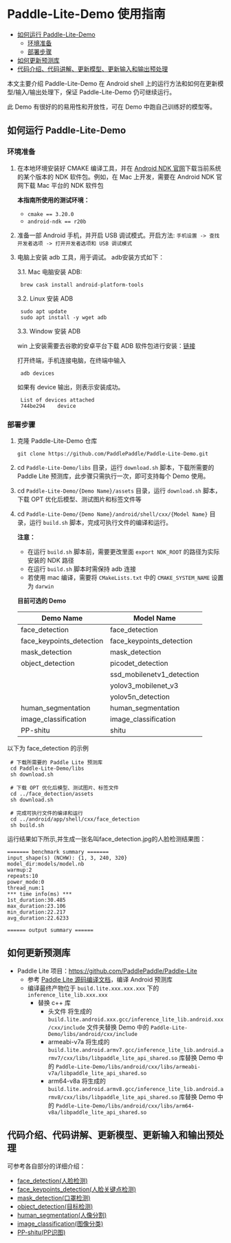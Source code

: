 # Paddle-Lite-Demo 使用指南

- [如何运行 Paddle-Lite-Demo](#如何运行-paddle-lite-demo)
  - [环境准备](#环境准备)
  - [部署步骤](#部署步骤)
- [如何更新预测库](#如何更新预测库)
- [代码介绍、代码讲解、更新模型、更新输入和输出预处理](#代码介绍代码讲解更新模型更新输入和输出预处理)

本文主要介绍 Paddle-Lite-Demo 在 Android shell 上的运行方法和如何在更新模型/输入/输出处理下，保证 Paddle-Lite-Demo 仍可继续运行。

此 Demo 有很好的的易用性和开放性，可在 Demo 中跑自己训练好的模型等。

## 如何运行 Paddle-Lite-Demo

### 环境准备

1. 在本地环境安装好 CMAKE 编译工具，并在 [Android NDK 官网](https://developer.android.google.cn/ndk/downloads)下载当前系统的某个版本的 NDK 软件包。例如，在 Mac 上开发，需要在 Android NDK 官网下载 Mac 平台的 NDK 软件包

    **本指南所使用的测试环境：**
    -  `cmake == 3.20.0`
    -  `android-ndk == r20b`

2. 准备一部 Android 手机，并开启 USB 调试模式。开启方法: `手机设置 -> 查找开发者选项 -> 打开开发者选项和 USB 调试模式`

3. 电脑上安装 adb 工具，用于调试。 adb安装方式如下：

    3.1. Mac 电脑安装 ADB:

    ```shell
     brew cask install android-platform-tools
    ```

    3.2. Linux 安装 ADB

    ```shell
     sudo apt update
     sudo apt install -y wget adb
    ```

    3.3. Window 安装 ADB

    win 上安装需要去谷歌的安卓平台下载 ADB 软件包进行安装：[链接](https://developer.android.com/studio)

    打开终端，手机连接电脑，在终端中输入

    ```shell
     adb devices
    ```

    如果有 device 输出，则表示安装成功。

    ```shell
     List of devices attached
     744be294    device
    ```

### 部署步骤
1. 克隆 Paddle-Lite-Demo 仓库 

    ```shell
    git clone https://github.com/PaddlePaddle/Paddle-Lite-Demo.git
    ```

2. cd `Paddle-Lite-Demo/libs` 目录，运行 `download.sh` 脚本，下载所需要的 Paddle Lite 预测库，此步骤只需执行一次，即可支持每个 Demo 使用。

3. cd `Paddle-Lite-Demo/{Demo Name}/assets` 目录，运行 `download.sh` 脚本，下载 OPT 优化后模型、测试图片和标签文件等

4. cd `Paddle-Lite-Demo/{Demo Name}/android/shell/cxx/{Model Name}` 目录，运行 `build.sh` 脚本，完成可执行文件的编译和运行。

    **注意：**

    - 在运行 `build.sh` 脚本前，需要更改里面 `export NDK_ROOT` 的路径为实际安装的 NDK 路径
    - 在运行 `build.sh` 脚本时需保持 adb 连接
    - 若使用 mac 编译，需要将 `CMakeLists.txt` 中的 `CMAKE_SYSTEM_NAME` 设置为 `darwin`
    
    **目前可选的 Demo**

    | Demo Name | Model Name |
    |-------|-------|
    | face_detection  | face_detection  | 
    | face_keypoints_detection  | face_keypoints_detection  | 
    | mask_detection  | mask_detection  | 
    | object_detection  | picodet_detection  | 
    |   | ssd_mobilenetv1_detection  | 
    |   | yolov3_mobilenet_v3  | 
    |   | yolov5n_detection  | 
    | human_segmentation | human_segmentation |
    | image_classification | image_classification |
    | PP-shitu | shitu |

以下为 face_detection 的示例
```shell
 # 下载所需要的 Paddle Lite 预测库
 cd Paddle-Lite-Demo/libs
 sh download.sh

 # 下载 OPT 优化后模型、测试图片、标签文件
 cd ../face_detection/assets
 sh download.sh

 # 完成可执行文件的编译和运行
 cd ../android/app/shell/cxx/face_detection
 sh build.sh
```

运行结果如下所示,并生成一张名叫face_detection.jpg的人脸检测结果图：

```shell
======= benchmark summary =======
input_shape(s) (NCHW): {1, 3, 240, 320}
model_dir:models/model.nb
warmup:2
repeats:10
power_mode:0
thread_num:1
*** time info(ms) ***
1st_duration:30.485
max_duration:23.106
min_duration:22.217
avg_duration:22.6233

====== output summary ====== 
``` 

## 如何更新预测库

* Paddle Lite 项目：https://github.com/PaddlePaddle/Paddle-Lite
  * 参考 [Paddle Lite 源码编译文档](https://www.paddlepaddle.org.cn/lite/develop/source_compile/compile_env.html)，编译 Android 预测库
  * 编译最终产物位于 `build.lite.xxx.xxx.xxx` 下的 `inference_lite_lib.xxx.xxx`
    * 替换 c++ 库
        * 头文件
          将生成的 `build.lite.android.xxx.gcc/inference_lite_lib.android.xxx/cxx/include` 文件夹替换 Demo 中的 `Paddle-Lite-Demo/libs/android/cxx/include`
        * armeabi-v7a
          将生成的 `build.lite.android.armv7.gcc/inference_lite_lib.android.armv7/cxx/libs/libpaddle_lite_api_shared.so` 库替换 Demo 中的 `Paddle-Lite-Demo/libs/android/cxx/libs/armeabi-v7a/libpaddle_lite_api_shared.so`
        * arm64-v8a
          将生成的 `build.lite.android.armv8.gcc/inference_lite_lib.android.armv8/cxx/libs/libpaddle_lite_api_shared.so` 库替换 Demo 中的 `Paddle-Lite-Demo/libs/android/cxx/libs/arm64-v8a/libpaddle_lite_api_shared.so`

## 代码介绍、代码讲解、更新模型、更新输入和输出预处理
可参考各自部分的详细介绍：

- [face_detection(人脸检测)](https://github.com/PaddlePaddle/Paddle-Lite-Demo/tree/develop/face_detection/android/shell/cxx/face_detection/README.md)
- [face_keypoints_detection(人脸关键点检测)](https://github.com/PaddlePaddle/Paddle-Lite-Demo/tree/develop/face_keypoints_detection/android/shell/cxx/face_keypoints_detection/README.md)
- [mask_detection(口罩检测)](https://github.com/PaddlePaddle/Paddle-Lite-Demo/tree/develop/mask_detection/android/shell/cxx/mask_detection/README.md)
- [object_detection(目标检测)](https://github.com/PaddlePaddle/Paddle-Lite-Demo/tree/develop/object_detection/android/shell/cxx/picodet_detection/README.md)
- [human_segmentation(人像分割)](https://github.com/PaddlePaddle/Paddle-Lite-Demo/tree/develop/human_segmentation/android/shell/cxx/human_segmentation/README.md)
- [image_classification(图像分类)](https://github.com/PaddlePaddle/Paddle-Lite-Demo/tree/develop/image_classification/android/shell/cxx/image_classification/README.md)
- [PP-shitu(PP识图)](https://github.com/PaddlePaddle/Paddle-Lite-Demo/tree/develop/PP_shitu/android/shell/cxx/shitu/README.md)